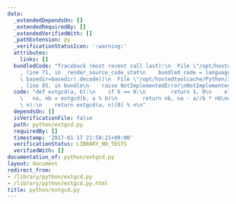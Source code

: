 ```yaml
---
data:
  _extendedDependsOn: []
  _extendedRequiredBy: []
  _extendedVerifiedWith: []
  _pathExtension: py
  _verificationStatusIcon: ':warning:'
  attributes:
    links: []
  bundledCode: "Traceback (most recent call last):\n  File \"/opt/hostedtoolcache/Python/3.8.6/x64/lib/python3.8/site-packages/onlinejudge_verify/documentation/build.py\"\
    , line 71, in _render_source_code_stat\n    bundled_code = language.bundle(stat.path,\
    \ basedir=basedir).decode()\n  File \"/opt/hostedtoolcache/Python/3.8.6/x64/lib/python3.8/site-packages/onlinejudge_verify/languages/python.py\"\
    , line 85, in bundle\n    raise NotImplementedError\nNotImplementedError\n"
  code: "def extgcd(a, b):\n    if b == 0:\n        return 1, 0\n    else:\n     \
    \   na, nb = extgcd(b, a % b)\n        return nb, na - a//b * nb\ndef modinv(a,\
    \ n):\n    return extgcd(a, n)[0] % n\n"
  dependsOn: []
  isVerificationFile: false
  path: python/extgcd.py
  requiredBy: []
  timestamp: '2017-01-17 21:58:21+09:00'
  verificationStatus: LIBRARY_NO_TESTS
  verifiedWith: []
documentation_of: python/extgcd.py
layout: document
redirect_from:
- /library/python/extgcd.py
- /library/python/extgcd.py.html
title: python/extgcd.py
---
```

